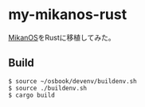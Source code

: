 # my-mikanos-rust

[MikanOS](https://github.com/uchan-nos/mikanos)をRustに移植してみた。

## Build
```
$ source ~/osbook/devenv/buildenv.sh
$ source ./buildenv.sh
$ cargo build
```
